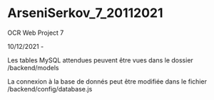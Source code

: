 # ArseniSerkov_7_20112021
OCR Web Project 7

10/12/2021 -

Les tables MySQL attendues peuvent être vues dans le dossier /backend/models

La connexion à la base de donnés peut être modifiée dans le fichier /backend/config/database.js
